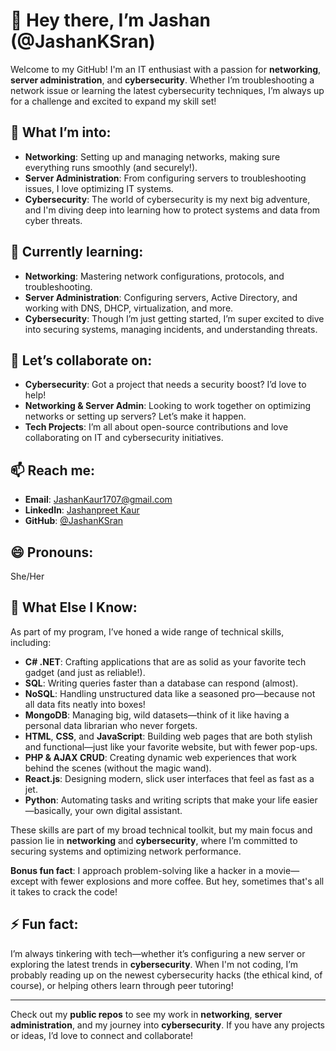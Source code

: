 # 👋 Hey there, I’m Jashan (@JashanKSran)

Welcome to my GitHub! I'm an IT enthusiast with a passion for **networking**, **server administration**, and **cybersecurity**. Whether I’m troubleshooting a network issue or learning the latest cybersecurity techniques, I’m always up for a challenge and excited to expand my skill set!

## 👀 What I’m into:
- **Networking**: Setting up and managing networks, making sure everything runs smoothly (and securely!).
- **Server Administration**: From configuring servers to troubleshooting issues, I love optimizing IT systems.
- **Cybersecurity**: The world of cybersecurity is my next big adventure, and I'm diving deep into learning how to protect systems and data from cyber threats.

## 🌱 Currently learning:
- **Networking**: Mastering network configurations, protocols, and troubleshooting.  
- **Server Administration**: Configuring servers, Active Directory, and working with DNS, DHCP, virtualization, and more.  
- **Cybersecurity**: Though I’m just getting started, I’m super excited to dive into securing systems, managing incidents, and understanding threats.

## 💞️ Let’s collaborate on:
- **Cybersecurity**: Got a project that needs a security boost? I’d love to help!
- **Networking & Server Admin**: Looking to work together on optimizing networks or setting up servers? Let’s make it happen.
- **Tech Projects**: I’m all about open-source contributions and love collaborating on IT and cybersecurity initiatives.

## 📫 Reach me:
- **Email**: JashanKaur1707@gmail.com
- **LinkedIn**: [Jashanpreet Kaur](https://www.linkedin.com/in/jashanpreetkaursran/)  
- **GitHub**: [@JashanKSran](https://github.com/JashanKSran)

## 😄 Pronouns:
She/Her

## 🧠 What Else I Know:
As part of my program, I’ve honed a wide range of technical skills, including:

- **C# .NET**: Crafting applications that are as solid as your favorite tech gadget (and just as reliable!).
- **SQL**: Writing queries faster than a database can respond (almost).
- **NoSQL**: Handling unstructured data like a seasoned pro—because not all data fits neatly into boxes!
- **MongoDB**: Managing big, wild datasets—think of it like having a personal data librarian who never forgets.
- **HTML**, **CSS**, and **JavaScript**: Building web pages that are both stylish and functional—just like your favorite website, but with fewer pop-ups.
- **PHP & AJAX CRUD**: Creating dynamic web experiences that work behind the scenes (without the magic wand).
- **React.js**: Designing modern, slick user interfaces that feel as fast as a jet.
- **Python**: Automating tasks and writing scripts that make your life easier—basically, your own digital assistant.

These skills are part of my broad technical toolkit, but my main focus and passion lie in **networking** and **cybersecurity**, where I’m committed to securing systems and optimizing network performance.

**Bonus fun fact**: I approach problem-solving like a hacker in a movie—except with fewer explosions and more coffee. But hey, sometimes that's all it takes to crack the code!

## ⚡ Fun fact:
I’m always tinkering with tech—whether it’s configuring a new server or exploring the latest trends in **cybersecurity**. When I'm not coding, I’m probably reading up on the newest cybersecurity hacks (the ethical kind, of course), or helping others learn through peer tutoring!

---

Check out my **public repos** to see my work in **networking**, **server administration**, and my journey into **cybersecurity**. If you have any projects or ideas, I’d love to connect and collaborate!
